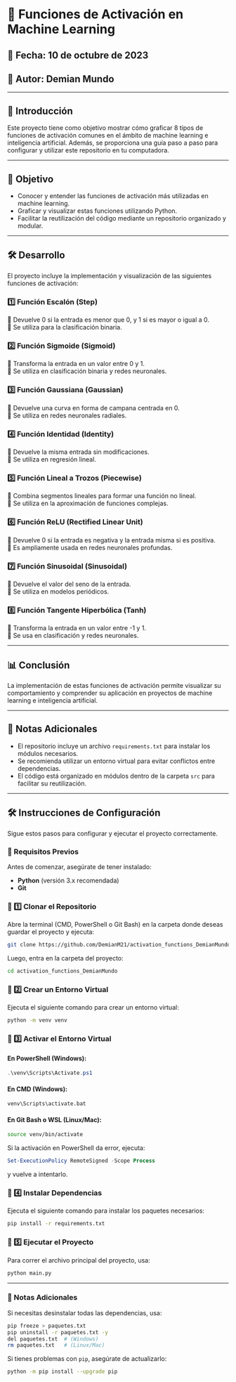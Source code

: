 # 🧠 Funciones de Activación en Machine Learning

## 📅 Fecha: 10 de octubre de 2023  
## 👤 Autor: Demian Mundo  

---

## 🚀 Introducción  
Este proyecto tiene como objetivo mostrar cómo graficar 8 tipos de funciones de activación comunes en el ámbito de machine learning e inteligencia artificial. Además, se proporciona una guía paso a paso para configurar y utilizar este repositorio en tu computadora.

---

## 🎯 Objetivo  
- Conocer y entender las funciones de activación más utilizadas en machine learning.  
- Graficar y visualizar estas funciones utilizando Python.  
- Facilitar la reutilización del código mediante un repositorio organizado y modular.  

---

## 🛠️ Desarrollo  
El proyecto incluye la implementación y visualización de las siguientes funciones de activación:

### 1️⃣ Función Escalón (Step)  
🔹 Devuelve 0 si la entrada es menor que 0, y 1 si es mayor o igual a 0.  
🔹 Se utiliza para la clasificación binaria.  

### 2️⃣ Función Sigmoide (Sigmoid)  
🔹 Transforma la entrada en un valor entre 0 y 1.  
🔹 Se utiliza en clasificación binaria y redes neuronales.  

### 3️⃣ Función Gaussiana (Gaussian)  
🔹 Devuelve una curva en forma de campana centrada en 0.  
🔹 Se utiliza en redes neuronales radiales.  

### 4️⃣ Función Identidad (Identity)  
🔹 Devuelve la misma entrada sin modificaciones.  
🔹 Se utiliza en regresión lineal.  

### 5️⃣ Función Lineal a Trozos (Piecewise)  
🔹 Combina segmentos lineales para formar una función no lineal.  
🔹 Se utiliza en la aproximación de funciones complejas.  

### 6️⃣ Función ReLU (Rectified Linear Unit)  
🔹 Devuelve 0 si la entrada es negativa y la entrada misma si es positiva.  
🔹 Es ampliamente usada en redes neuronales profundas.  

### 7️⃣ Función Sinusoidal (Sinusoidal)  
🔹 Devuelve el valor del seno de la entrada.  
🔹 Se utiliza en modelos periódicos.  

### 8️⃣ Función Tangente Hiperbólica (Tanh)  
🔹 Transforma la entrada en un valor entre -1 y 1.  
🔹 Se usa en clasificación y redes neuronales.  

---

## 📊 Conclusión  
La implementación de estas funciones de activación permite visualizar su comportamiento y comprender su aplicación en proyectos de machine learning e inteligencia artificial.

---

## 📝 Notas Adicionales  
- El repositorio incluye un archivo `requirements.txt` para instalar los módulos necesarios.  
- Se recomienda utilizar un entorno virtual para evitar conflictos entre dependencias.  
- El código está organizado en módulos dentro de la carpeta `src` para facilitar su reutilización.  

---

## 🛠️ Instrucciones de Configuración  
Sigue estos pasos para configurar y ejecutar el proyecto correctamente.

### 📌 Requisitos Previos  
Antes de comenzar, asegúrate de tener instalado:
- **Python** (versión 3.x recomendada)
- **Git**

### 🔹 1️⃣ Clonar el Repositorio  
Abre la terminal (CMD, PowerShell o Git Bash) en la carpeta donde deseas guardar el proyecto y ejecuta:

```bash
git clone https://github.com/DemianM21/activation_functions_DemianMundo.git
```
Luego, entra en la carpeta del proyecto:

```bash
cd activation_functions_DemianMundo
```

### 🔹 2️⃣ Crear un Entorno Virtual  
Ejecuta el siguiente comando para crear un entorno virtual:

```bash
python -m venv venv
```

### 🔹 3️⃣ Activar el Entorno Virtual  

#### En PowerShell (Windows):  
```powershell
.\venv\Scripts\Activate.ps1
```

#### En CMD (Windows):  
```cmd
venv\Scripts\activate.bat
```

#### En Git Bash o WSL (Linux/Mac):  
```bash
source venv/bin/activate
```

Si la activación en PowerShell da error, ejecuta:

```powershell
Set-ExecutionPolicy RemoteSigned -Scope Process
```
y vuelve a intentarlo.

### 🔹 4️⃣ Instalar Dependencias  
Ejecuta el siguiente comando para instalar los paquetes necesarios:

```bash
pip install -r requirements.txt
```

### 🔹 5️⃣ Ejecutar el Proyecto  
Para correr el archivo principal del proyecto, usa:

```bash
python main.py
```

---

### 📌 Notas Adicionales  
Si necesitas desinstalar todas las dependencias, usa:

```bash
pip freeze > paquetes.txt
pip uninstall -r paquetes.txt -y
del paquetes.txt  # (Windows)
rm paquetes.txt   # (Linux/Mac)
```

Si tienes problemas con `pip`, asegúrate de actualizarlo:

```bash
python -m pip install --upgrade pip
```

